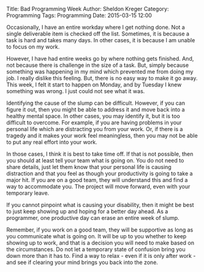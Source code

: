 Title: Bad Programming Week
Author: Sheldon Kreger
Category: Programming
Tags: Programming
Date: 2015-03-15 12:00


Occasionally, I have an entire workday where I get nothing done. Not a single deliverable item is checked off the list. Sometimes, it is because a task is hard and takes many days. In other cases, it is because I am unable to focus on my work.

However, I have had entire weeks go by where nothing gets finished. And, not because there is challenge in the size of a task. But, simply because something was happening in my mind which prevented me from doing my job. I really dislike this feeling. But, there is no easy way to make it go away. This week, I felt it start to happen on Monday, and by Tuesday I knew something was wrong. I just could not see what it was.

Identifying the cause of the slump can be difficult. However, if you can figure it out, then you might be able to address it and move back into a healthy mental space. In other cases, you may identify it, but it is too difficult to overcome. For example, if you are having problems in your personal life which are distracting you from your work. Or, if there is a tragedy and it makes your work feel meaningless, then you may not be able to put any real effort into your work.

In those cases, I think it is best to take time off. If that is not possible, then you should at least tell your team what is going on. You do not need to share details, just let them know that your personal life is causing distraction and that you feel as though your productivity is going to take a major hit. If you are on a good team, they will understand this and find a way to accommodate you. The project will move forward, even with your temporary leave.

If you cannot pinpoint what is causing your disability, then it might be best to just keep showing up and hoping for a better day ahead. As a programmer, one productive day can erase an entire week of slump.

Remember, if you work on a good team, they will be supportive as long as you communicate what is going on. It will be up to you whether to keep showing up to work, and that is a decision you will need to make based on the circumstances. Do not let a temporary state of confusion bring you down more than it has to. Find a way to relax - even if it is only after work - and see if clearing your mind brings you back into the zone.

